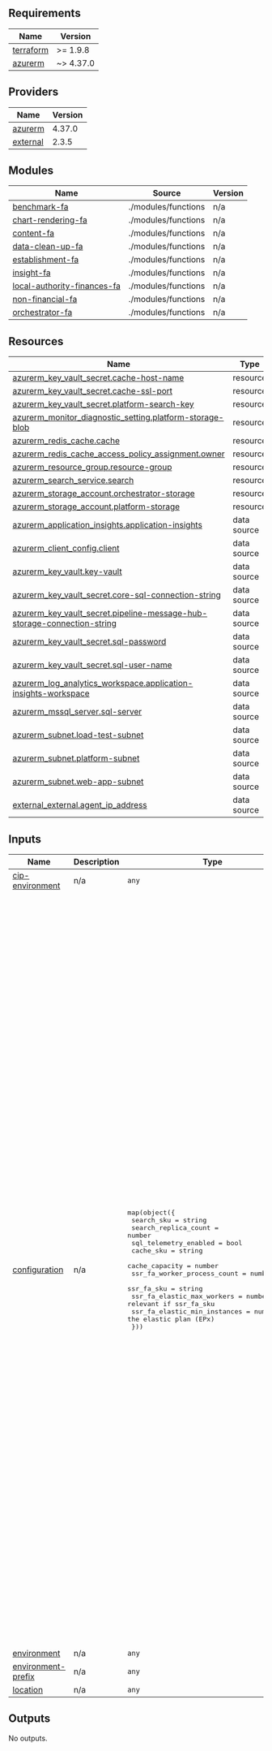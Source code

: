 <!-- BEGIN_TF_DOCS -->
## Requirements

| Name | Version |
|------|---------|
| <a name="requirement_terraform"></a> [terraform](#requirement\_terraform) | >= 1.9.8 |
| <a name="requirement_azurerm"></a> [azurerm](#requirement\_azurerm) | ~> 4.37.0 |

## Providers

| Name | Version |
|------|---------|
| <a name="provider_azurerm"></a> [azurerm](#provider\_azurerm) | 4.37.0 |
| <a name="provider_external"></a> [external](#provider\_external) | 2.3.5 |

## Modules

| Name | Source | Version |
|------|--------|---------|
| <a name="module_benchmark-fa"></a> [benchmark-fa](#module\_benchmark-fa) | ./modules/functions | n/a |
| <a name="module_chart-rendering-fa"></a> [chart-rendering-fa](#module\_chart-rendering-fa) | ./modules/functions | n/a |
| <a name="module_content-fa"></a> [content-fa](#module\_content-fa) | ./modules/functions | n/a |
| <a name="module_data-clean-up-fa"></a> [data-clean-up-fa](#module\_data-clean-up-fa) | ./modules/functions | n/a |
| <a name="module_establishment-fa"></a> [establishment-fa](#module\_establishment-fa) | ./modules/functions | n/a |
| <a name="module_insight-fa"></a> [insight-fa](#module\_insight-fa) | ./modules/functions | n/a |
| <a name="module_local-authority-finances-fa"></a> [local-authority-finances-fa](#module\_local-authority-finances-fa) | ./modules/functions | n/a |
| <a name="module_non-financial-fa"></a> [non-financial-fa](#module\_non-financial-fa) | ./modules/functions | n/a |
| <a name="module_orchestrator-fa"></a> [orchestrator-fa](#module\_orchestrator-fa) | ./modules/functions | n/a |

## Resources

| Name | Type |
|------|------|
| [azurerm_key_vault_secret.cache-host-name](https://registry.terraform.io/providers/hashicorp/azurerm/latest/docs/resources/key_vault_secret) | resource |
| [azurerm_key_vault_secret.cache-ssl-port](https://registry.terraform.io/providers/hashicorp/azurerm/latest/docs/resources/key_vault_secret) | resource |
| [azurerm_key_vault_secret.platform-search-key](https://registry.terraform.io/providers/hashicorp/azurerm/latest/docs/resources/key_vault_secret) | resource |
| [azurerm_monitor_diagnostic_setting.platform-storage-blob](https://registry.terraform.io/providers/hashicorp/azurerm/latest/docs/resources/monitor_diagnostic_setting) | resource |
| [azurerm_redis_cache.cache](https://registry.terraform.io/providers/hashicorp/azurerm/latest/docs/resources/redis_cache) | resource |
| [azurerm_redis_cache_access_policy_assignment.owner](https://registry.terraform.io/providers/hashicorp/azurerm/latest/docs/resources/redis_cache_access_policy_assignment) | resource |
| [azurerm_resource_group.resource-group](https://registry.terraform.io/providers/hashicorp/azurerm/latest/docs/resources/resource_group) | resource |
| [azurerm_search_service.search](https://registry.terraform.io/providers/hashicorp/azurerm/latest/docs/resources/search_service) | resource |
| [azurerm_storage_account.orchestrator-storage](https://registry.terraform.io/providers/hashicorp/azurerm/latest/docs/resources/storage_account) | resource |
| [azurerm_storage_account.platform-storage](https://registry.terraform.io/providers/hashicorp/azurerm/latest/docs/resources/storage_account) | resource |
| [azurerm_application_insights.application-insights](https://registry.terraform.io/providers/hashicorp/azurerm/latest/docs/data-sources/application_insights) | data source |
| [azurerm_client_config.client](https://registry.terraform.io/providers/hashicorp/azurerm/latest/docs/data-sources/client_config) | data source |
| [azurerm_key_vault.key-vault](https://registry.terraform.io/providers/hashicorp/azurerm/latest/docs/data-sources/key_vault) | data source |
| [azurerm_key_vault_secret.core-sql-connection-string](https://registry.terraform.io/providers/hashicorp/azurerm/latest/docs/data-sources/key_vault_secret) | data source |
| [azurerm_key_vault_secret.pipeline-message-hub-storage-connection-string](https://registry.terraform.io/providers/hashicorp/azurerm/latest/docs/data-sources/key_vault_secret) | data source |
| [azurerm_key_vault_secret.sql-password](https://registry.terraform.io/providers/hashicorp/azurerm/latest/docs/data-sources/key_vault_secret) | data source |
| [azurerm_key_vault_secret.sql-user-name](https://registry.terraform.io/providers/hashicorp/azurerm/latest/docs/data-sources/key_vault_secret) | data source |
| [azurerm_log_analytics_workspace.application-insights-workspace](https://registry.terraform.io/providers/hashicorp/azurerm/latest/docs/data-sources/log_analytics_workspace) | data source |
| [azurerm_mssql_server.sql-server](https://registry.terraform.io/providers/hashicorp/azurerm/latest/docs/data-sources/mssql_server) | data source |
| [azurerm_subnet.load-test-subnet](https://registry.terraform.io/providers/hashicorp/azurerm/latest/docs/data-sources/subnet) | data source |
| [azurerm_subnet.platform-subnet](https://registry.terraform.io/providers/hashicorp/azurerm/latest/docs/data-sources/subnet) | data source |
| [azurerm_subnet.web-app-subnet](https://registry.terraform.io/providers/hashicorp/azurerm/latest/docs/data-sources/subnet) | data source |
| [external_external.agent_ip_address](https://registry.terraform.io/providers/hashicorp/external/latest/docs/data-sources/external) | data source |

## Inputs

| Name | Description | Type | Default | Required |
|------|-------------|------|---------|:--------:|
| <a name="input_cip-environment"></a> [cip-environment](#input\_cip-environment) | n/a | `any` | n/a | yes |
| <a name="input_configuration"></a> [configuration](#input\_configuration) | n/a | <pre>map(object({<br>    search_sku                   = string<br>    search_replica_count         = number<br>    sql_telemetry_enabled        = bool<br>    cache_sku                    = string<br>    cache_capacity               = number<br>    ssr_fa_worker_process_count  = number<br>    ssr_fa_sku                   = string<br>    ssr_fa_elastic_max_workers   = number # only relevant if ssr_fa_sku<br>    ssr_fa_elastic_min_instances = number #  is the elastic plan (EPx)<br>  }))</pre> | <pre>{<br>  "automated-test": {<br>    "cache_capacity": 1,<br>    "cache_sku": "Basic",<br>    "search_replica_count": 1,<br>    "search_sku": "basic",<br>    "sql_telemetry_enabled": false,<br>    "ssr_fa_elastic_max_workers": 1,<br>    "ssr_fa_elastic_min_instances": 0,<br>    "ssr_fa_sku": "Y1",<br>    "ssr_fa_worker_process_count": 1<br>  },<br>  "development": {<br>    "cache_capacity": 1,<br>    "cache_sku": "Basic",<br>    "search_replica_count": 1,<br>    "search_sku": "basic",<br>    "sql_telemetry_enabled": true,<br>    "ssr_fa_elastic_max_workers": 1,<br>    "ssr_fa_elastic_min_instances": 0,<br>    "ssr_fa_sku": "Y1",<br>    "ssr_fa_worker_process_count": 1<br>  },<br>  "feature": {<br>    "cache_capacity": 1,<br>    "cache_sku": "Basic",<br>    "search_replica_count": 1,<br>    "search_sku": "basic",<br>    "sql_telemetry_enabled": true,<br>    "ssr_fa_elastic_max_workers": 1,<br>    "ssr_fa_elastic_min_instances": 0,<br>    "ssr_fa_sku": "Y1",<br>    "ssr_fa_worker_process_count": 1<br>  },<br>  "pre-production": {<br>    "cache_capacity": 1,<br>    "cache_sku": "Standard",<br>    "search_replica_count": 1,<br>    "search_sku": "basic",<br>    "sql_telemetry_enabled": false,<br>    "ssr_fa_elastic_max_workers": 1,<br>    "ssr_fa_elastic_min_instances": 0,<br>    "ssr_fa_sku": "Y1",<br>    "ssr_fa_worker_process_count": 1<br>  },<br>  "production": {<br>    "cache_capacity": 1,<br>    "cache_sku": "Standard",<br>    "search_replica_count": 3,<br>    "search_sku": "basic",<br>    "sql_telemetry_enabled": false,<br>    "ssr_fa_elastic_max_workers": 10,<br>    "ssr_fa_elastic_min_instances": 1,<br>    "ssr_fa_sku": "EP1",<br>    "ssr_fa_worker_process_count": 10<br>  },<br>  "test": {<br>    "cache_capacity": 1,<br>    "cache_sku": "Basic",<br>    "search_replica_count": 1,<br>    "search_sku": "basic",<br>    "sql_telemetry_enabled": false,<br>    "ssr_fa_elastic_max_workers": 1,<br>    "ssr_fa_elastic_min_instances": 0,<br>    "ssr_fa_sku": "Y1",<br>    "ssr_fa_worker_process_count": 1<br>  }<br>}</pre> | no |
| <a name="input_environment"></a> [environment](#input\_environment) | n/a | `any` | n/a | yes |
| <a name="input_environment-prefix"></a> [environment-prefix](#input\_environment-prefix) | n/a | `any` | n/a | yes |
| <a name="input_location"></a> [location](#input\_location) | n/a | `any` | n/a | yes |

## Outputs

No outputs.
<!-- END_TF_DOCS -->